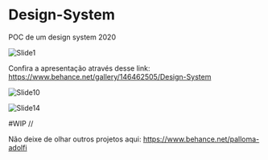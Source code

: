 # Design-System
POC de um design system 2020


![Slide1](https://user-images.githubusercontent.com/35180706/174689805-57ee0f1c-2e93-44c8-96e7-25e22bddb7b9.JPG)

Confira a apresentação através desse link: https://www.behance.net/gallery/146462505/Design-System 

![Slide10](https://user-images.githubusercontent.com/35180706/174690016-d07fad3f-cbe1-4c16-9cec-fcac7770d7db.JPG)

![Slide14](https://user-images.githubusercontent.com/35180706/174690023-0d0eae39-9213-4e67-ad55-8a53d8be783c.JPG)

#WIP // 

Não deixe de olhar outros projetos aqui: https://www.behance.net/palloma-adolfi 

